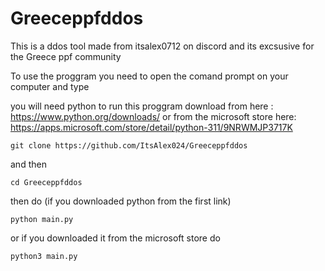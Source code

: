 # Greeceppfddos
This is a ddos tool made from itsalex0712 on discord and its excsusive for the Greece ppf community

To use the proggram you need to open the comand prompt on your computer and type 


you will need python to run this proggram download from here : https://www.python.org/downloads/ or from the microsoft store here: https://apps.microsoft.com/store/detail/python-311/9NRWMJP3717K


```shell script
git clone https://github.com/ItsAlex024/Greeceppfddos
```
and then
```shell script
cd Greeceppfddos
```
then do (if you downloaded python from the first link)

``` shell script
python main.py

```

or if you downloaded it from the microsoft store do 

```
python3 main.py

```
